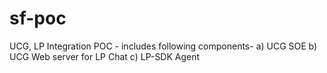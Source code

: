 # sf-poc
UCG, LP Integration POC - includes following components-
a) UCG SOE
b) UCG Web server for LP Chat
c) LP-SDK Agent

